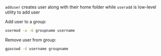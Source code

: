 `adduser` creates user along with their home folder while `useradd` is low-level utility to add user

Add user to a group:

```bash
usermod -a -G groupname username
```

Remove user from group:

```bash
gpasswd -d username groupname
```